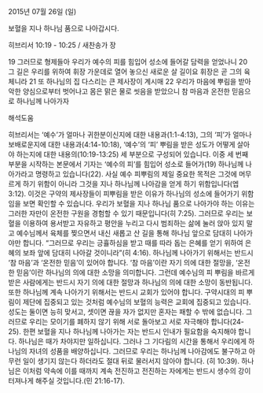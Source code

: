 2015년 07월 26일 (일)

보혈을 지나 하나님 품으로 나아갑시다.



히브리서 10:19 - 10:25 / 새찬송가  장


19 그러므로 형제들아 우리가 예수의 피를 힘입어 성소에 들어갈 담력을 얻었나니 20 그 길은 우리를 위하여 휘장 가운데로 열어 놓으신 새로운 살 길이요 휘장은 곧 그의 육체니라 21 또 하나님의 집 다스리는 큰 제사장이 계시매
22 우리가 마음에 뿌림을 받아 악한 양심으로부터 벗어나고 몸은 맑은 물로 씻음을 받았으니 참 마음과 온전한 믿음으로 하나님께 나아가자

해석도움





히브리서는 ‘예수’가 얼마나 귀한분이신지에 대한 내용과(1:1-4:13), 그의 ‘피’가 얼마나 보배로운지에 대한 내용과(4:14-10:18), ‘예수’의 ‘피’ 뿌림을 받은 성도가 어떻게 살아야 하는지에 대한 내용의(10:19-13:25) 세 부분으로 구성되어 있습니다. 이중 세 번째 부분을 시작하는 본문에서 기자는 ‘예수의 피’를 힘입어 성소로 들어가(19) 하나님께 나아가라고 명령하고 있습니다(22). 
사실 예수 피뿌림의 제일 중요한 목적은 그것에 머무르게 하기 위함이 아니라 그것을 지나 하나님께 나아감을 얻게 하기 위함입니다(엡 3:12). 이것은 구약의 제사장들이 피뿌림을 받은 이유가 하나님의 성소에 들어가기 위함임을 보면 확인할 수 있습니다. 
우리가 보혈을 지나 하나님 품으로 나아가야 하는 이유는 그러한 자만이 온전한 구원을 경험할 수 있기 때문입니다(히 7:25). 
그러므로 우리는 보혈을 이용하여 용서받고 자유하고 평안을 누리고 다시 범죄하는 삶에 눌러 앉아 있지 말고 예수님께서 육체를 찢으면서 내신 새롭고 산 길을 통해 하나님 앞으로 담대히 나아가야만 합니다. “그러므로 우리는 긍휼하심을 받고 때를 따라 돕는 은혜를 얻기 위하여 은혜의 보좌 앞에 담대히 나아갈 것이니라”(히 4:16). 
하나님께 나아가기 위해서는 반드시 ‘참 마음’과 ‘온전한 믿음’이 있어야 합니다. ‘참 마음’이란 자기 의에 대한 절망을, ‘온전한 믿음’이란 하나님의 의에 대한 소망을 의미합니다. 그런데 예수님의 피 뿌림을 바르게 받은 사람에게는 반드시 자기 의에 대한 절망과 하나님의 의에 대한 소망이 동반됩니다. 또한 하나님께 계속 나아가기 위해서는 반드시 교회가 있어야 합니다. 
구약시대의 피 뿌림이 제단에 집중되고 있는 것처럼 예수님의 보혈의 능력은 교회에 집중되고 있습니다. 성도는 둘이면 능히 맞서고, 셋이면 끊을 자가 없지만 혼자는 패할 수 밖에 없습니다. 그러므로 우리는 모이기를 폐하지 않기 위해 서로 돌아보고 서로 자극해야 합니다(24-25).
한편 보혈을 지나 하나님께 나아가는 자는 반드시 인내가 필요함을 숙지해야 합니다. 하나님은 때가 차야지만 일하십니다. 그러나 그 기다림의 시간을 통해서 우리에게 하나님의 자녀의 성품을 배양하십니다. 그러므로 우리는 하나님께 나아감에도 불구하고 아무런 일이 생기지 않는다 하더라도 절대 뒤로 물러서지 않아야 합니다. (히 10:39). 하나님은 이처럼 약속에 이를 때까지 계속 전진하고 전진하는 자에게는 반드시 생수의 강이 터져나게 해주실 것입니다.(민 21:16-17).
